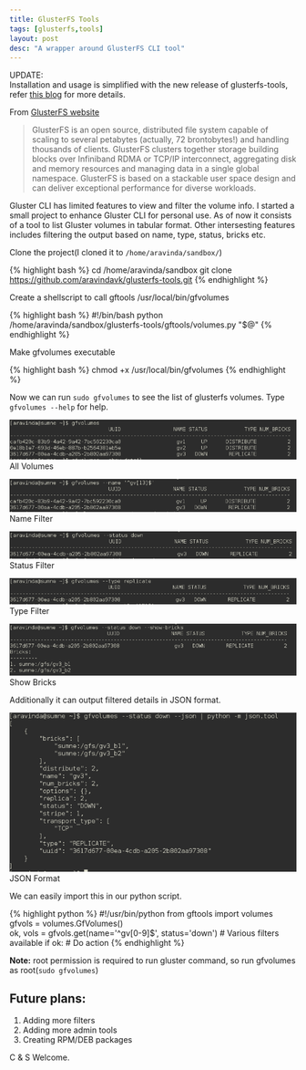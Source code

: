 ```yaml
---
title: GlusterFS Tools
tags: [glusterfs,tools]
layout: post
desc: "A wrapper around GlusterFS CLI tool"
---
```

<div class="notice-update">
UPDATE: <br/>Installation and usage is simplified with the new release of glusterfs-tools, refer <a href="http://aravindavk.in/blog/glusterdf-df-for-gluster-volumes/">this blog</a> for more details.
</div>

From [GlusterFS website](http://gluster.org)
> GlusterFS is an open source, distributed file system capable of scaling to several petabytes (actually, 72 brontobytes!) and handling thousands of clients. GlusterFS clusters together storage building blocks over Infiniband RDMA or TCP/IP interconnect, aggregating disk and memory resources and managing data in a single global namespace. GlusterFS is based on a stackable user space design and can deliver exceptional performance for diverse workloads.

Gluster CLI has limited features to view and filter the volume info. I started a small project to enhance Gluster CLI for personal use. As of now it consists of a tool to list Gluster volumes in tabular format. Other intersesting features includes filtering the output based on name, type, status, bricks etc. 

Clone the project(I cloned it to `/home/aravinda/sandbox/`)

{% highlight bash %}
cd /home/aravinda/sandbox
git clone https://github.com/aravindavk/glusterfs-tools.git
{% endhighlight %}

Create a shellscript to call gftools /usr/local/bin/gfvolumes

{% highlight bash %}
#!/bin/bash
python /home/aravinda/sandbox/glusterfs-tools/gftools/volumes.py "$@"
{% endhighlight %}

Make gfvolumes executable

{% highlight bash %}
chmod +x /usr/local/bin/gfvolumes
{% endhighlight %}

Now we can run `sudo gfvolumes` to see the list of glusterfs volumes. Type `gfvolumes --help` for help.

![All Volumes](/photo/glusterfs/all_volumes.png)
<span class="imgCaption">All Volumes</span>

<div class="sep clear"></div>
<div class="sep clear"></div>

![Name Filter](/photo/glusterfs/name_filter.png)
<span class="imgCaption">Name Filter</span>

<div class="sep clear"></div>
<div class="sep clear"></div>

![Status Filter](/photo/glusterfs/status_filter.png)
<span class="imgCaption">Status Filter</span>

<div class="sep clear"></div>
<div class="sep clear"></div>

![Type Filter](/photo/glusterfs/type_filter.png)
<span class="imgCaption">Type Filter</span>

<div class="sep clear"></div>
<div class="sep clear"></div>

![Name Filter](/photo/glusterfs/show_bricks.png)
<span class="imgCaption">Show Bricks</span>

<div class="sep clear"></div>
<div class="sep clear"></div>

Additionally it can output filtered details in JSON format. 

![Name Filter](/photo/glusterfs/json_format.png)
<span class="imgCaption">JSON Format</span>

<div class="sep clear"></div>
<div class="sep clear"></div>

We can easily import this in our python script. 

{% highlight python %}
#!/usr/bin/python
from gftools import volumes
gfvols = volumes.GfVolumes()    
ok, vols = gfvols.get(name='^gv[0-9]$', status='down') # Various filters available
if ok:
    # Do action
{% endhighlight %}

**Note:** root permission is required to run gluster command, so run gfvolumes as root(`sudo gfvolumes`)

## Future plans:

1. Adding more filters
2. Adding more admin tools
3. Creating RPM/DEB packages

<div class="sep clear"></div>
<div class="sep clear"></div>

C & S Welcome.

